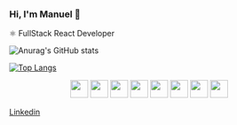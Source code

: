 ### Hi, I'm Manuel 👋

⚛ FullStack React Developer

<div style="display: inline;">


![Anurag's GitHub stats](https://github-readme-stats.vercel.app/api?username=manutorrado&show_icons=true&bg_color=00000000)
 
   
[![Top Langs](https://github-readme-stats.vercel.app/api/top-langs/?username=manutorrado&layout=compact)](https://github.com/anuraghazra/github-readme-stats)  


  
</div> 

  




<div  align="center" style="display: block;">

<img src="https://user-images.githubusercontent.com/34150608/213845069-927503d9-3b97-40eb-bd6f-c25da054a9fe.png"  width="32"/>
  
<img src="https://user-images.githubusercontent.com/34150608/213845107-1850516f-b7d7-43ea-b159-9bd28ad17d37.png"  width="32"/>
  
<img src="https://user-images.githubusercontent.com/34150608/213844921-05968cf7-4b37-4395-a949-1378dc67dbac.png" width="32"/>

<img src="https://user-images.githubusercontent.com/34150608/213844987-51cb167b-34e1-4e14-9cbd-14ec929d8816.png"  width="32"/>
<img src="https://user-images.githubusercontent.com/34150608/213877236-56530e45-d904-4631-a776-5c5d9a8a4abb.png"  width="32"/>
<img src="https://user-images.githubusercontent.com/34150608/213877322-d4441f32-95ff-4bba-8b73-daf9e67c393f.png"  width="32"/>

<img src="https://user-images.githubusercontent.com/34150608/213877689-1f97f569-923c-4749-bbd4-5eab3ecc0a15.png"  width="32"/>
<img src="https://user-images.githubusercontent.com/34150608/213879021-1cd02456-dca0-4c02-a5d9-656ddb4be4c9.png"  width="32"/>
  
</div>
  
[Linkedin](https://www.linkedin.com/in/manuel-torrado-ab7774162/)  
  
<!--
**ManuTorrado/ManuTorrado** is a ✨ _special_ ✨ repository because its `README.md` (this file) appears on your GitHub profile.

Here are some ideas to get you started:

- 🔭 I’m currently working on ...
- 🌱 I’m currently learning ...
- 👯 I’m looking to collaborate on ...
- 🤔 I’m looking for help with ...
- 💬 Ask me about ...
- 📫 How to reach me: ...
- 😄 Pronouns: ...
- ⚡ Fun fact: ...
-->
